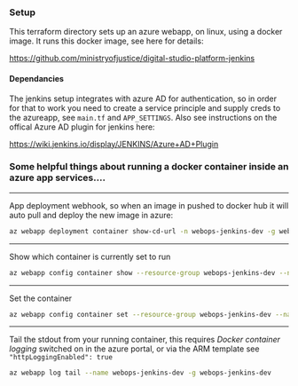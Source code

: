 ### Setup

This terraform directory sets up an azure webapp, on linux, using a docker image.  It runs this docker image, see here for details:

https://github.com/ministryofjustice/digital-studio-platform-jenkins

#### Dependancies
The jenkins setup integrates with azure AD for authentication, so in order for that to work you need to create a service principle and supply creds to the azureapp, see `main.tf` and `APP_SETTINGS`.  Also see instructions on the offical Azure AD plugin for jenkins here:

https://wiki.jenkins.io/display/JENKINS/Azure+AD+Plugin


### Some helpful things about running a docker container inside an azure app services....

---
App deployment webhook, so when an image in pushed to docker hub it will auto pull and deploy the new image in azure:

```bash
az webapp deployment container show-cd-url -n webops-jenkins-dev -g webops-jenkins-dev --query CI_CD_URL
```
---
Show which container is currently set to run
```bash
az webapp config container show --resource-group webops-jenkins-dev --name webops-jenkins-dev
```
---
Set the container
```bash
az webapp config container set --resource-group webops-jenkins-dev --name mw-test-app --docker-custom-image-name [repo/image:tag]
```
---
Tail the stdout from your running container, this requires *Docker container logging* switched on in the azure portal, or via the ARM template see `"httpLoggingEnabled": true`
```bash
az webapp log tail --name webops-jenkins-dev -g webops-jenkins-dev
```
